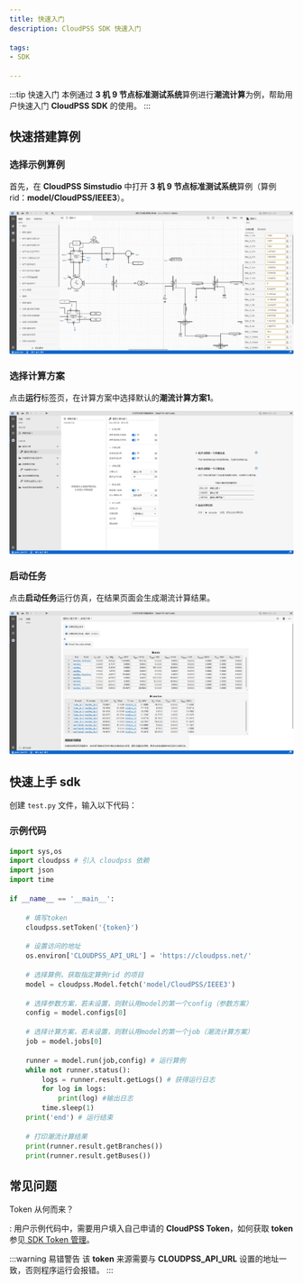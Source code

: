 ```yaml
---
title: 快速入门
description: CloudPSS SDK 快速入门

tags:
- SDK

---
```


:::tip 快速入门
本例通过 **3 机 9 节点标准测试系统**算例进行**潮流计算**为例，帮助用户快速入门 **CloudPSS SDK** 的使用。
:::

## 快速搭建算例

### 选择示例算例

首先，在 **CloudPSS Simstudio** 中打开 **3 机 9 节点标准测试系统**算例（算例 rid：**model/CloudPSS/IEEE3**）。

![3机9节点标准测试系统算例](image-1.png "3机9节点标准测试系统算例")

### 选择计算方案

点击**运行**标签页，在计算方案中选择默认的**潮流计算方案1**。

![选择计算方案](image-2.png "选择计算方案")

### 启动任务

点击**启动任务**运行仿真，在结果页面会生成潮流计算结果。

![启动任务](image-3.png "启动任务")

## 快速上手 sdk

创建 `test.py` 文件，输入以下代码：

### 示例代码

```python title="3 机 9 节点标准测试系统" showLineNumbers
import sys,os
import cloudpss # 引入 cloudpss 依赖
import json
import time

if __name__ == '__main__':
    
    # 填写token
    cloudpss.setToken('{token}')

    # 设置访问的地址
    os.environ['CLOUDPSS_API_URL'] = 'https://cloudpss.net/'
    
    # 选择算例，获取指定算例rid 的项目
    model = cloudpss.Model.fetch('model/CloudPSS/IEEE3')
    
    # 选择参数方案，若未设置，则默认用model的第一个config（参数方案）
    config = model.configs[0]

    # 选择计算方案，若未设置，则默认用model的第一个job（潮流计算方案）
    job = model.jobs[0]

    runner = model.run(job,config) # 运行算例
    while not runner.status(): 
        logs = runner.result.getLogs() # 获得运行日志
        for log in logs: 
            print(log) #输出日志
        time.sleep(1)
    print('end') # 运行结束
    
    # 打印潮流计算结果
    print(runner.result.getBranches())
    print(runner.result.getBuses())
```


## 常见问题

Token 从何而来？

:   用户示例代码中，需要用户填入自己申请的 **CloudPSS Token**，如何获取 **token** 参见[ SDK Token 管理](../../../software/50-user-center/40-general-account-settings/30-sdk-token-managemment/index.md)。

:::warning 易错警告
该 **token** 来源需要与 **CLOUDPSS_API_URL** 设置的地址一致，否则程序运行会报错。
:::